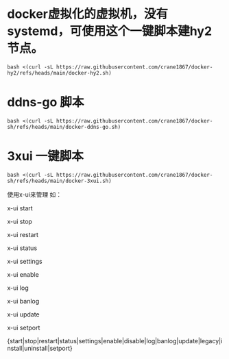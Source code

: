 # docker虚拟化的虚拟机，没有systemd，可使用这个一键脚本建hy2节点。
```
bash <(curl -sL https://raw.githubusercontent.com/crane1867/docker-hy2/refs/heads/main/docker-hy2.sh)
```
# ddns-go 脚本
```
bash <(curl -sL https://raw.githubusercontent.com/crane1867/docker-sh/refs/heads/main/docker-ddns-go.sh)
```
# 3xui 一键脚本
```
bash <(curl -sL https://raw.githubusercontent.com/crane1867/docker-sh/refs/heads/main/docker-3xui.sh)
```
使用x-ui来管理
如：

x-ui start

x-ui stop

x-ui restart

x-ui status

x-ui settings

x-ui enable

x-ui log

x-ui banlog

x-ui update

x-ui setport

{start|stop|restart|status|settings|enable|disable|log|banlog|update|legacy|install|uninstall|setport}
